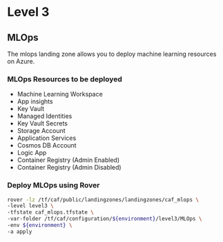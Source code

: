 # Level 3

## MLOps

The mlops landing zone allows you to deploy machine learning resources on Azure.

### MLOps Resources to be deployed

* Machine Learning Workspace
* App insights
* Key Vault
* Managed Identities
* Key Vault Secrets
* Storage Account
* Application Services
* Cosmos DB Account
* Logic App
* Container Registry (Admin Enabled)
* Container Registry (Admin Disabled)

### Deploy MLOps using Rover

```bash
rover -lz /tf/caf/public/landingzones/landingzones/caf_mlops \
-level level3 \
-tfstate caf_mlops.tfstate \
-var-folder /tf/caf/configuration/${environment}/level3/MLOps \
-env ${environment} \
-a apply
```
